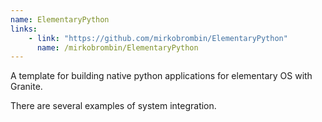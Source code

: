 ```yaml
---
name: ElementaryPython
links: 
    - link: "https://github.com/mirkobrombin/ElementaryPython"
      name: /mirkobrombin/ElementaryPython
---
```

<p>A template for building native python applications for elementary OS with Granite.</p>
<p>There are several examples of system integration.</p>